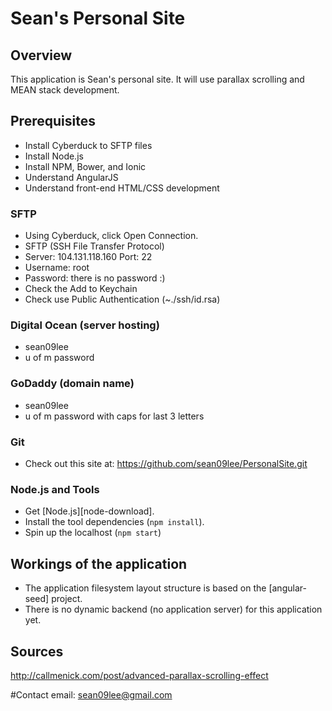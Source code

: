 # Sean's Personal Site

## Overview
This application is Sean's personal site. It will use parallax scrolling and MEAN stack development. 

## Prerequisites
- Install Cyberduck to SFTP files
- Install Node.js
- Install NPM, Bower, and Ionic
- Understand AngularJS
- Understand front-end HTML/CSS development

### SFTP
- Using Cyberduck, click Open Connection.
- SFTP (SSH File Transfer Protocol)
- Server: 104.131.118.160 Port: 22
- Username: root
- Password: there is no password :)
- Check the Add to Keychain
- Check use Public Authentication (~./ssh/id.rsa)

### Digital Ocean (server hosting)
- sean09lee
- u of m password

### GoDaddy (domain name)
- sean09lee
- u of m password with caps for last 3 letters

### Git
- Check out this site at: https://github.com/sean09lee/PersonalSite.git

### Node.js and Tools
- Get [Node.js][node-download].
- Install the tool dependencies (`npm install`).
- Spin up the localhost (`npm start`)


## Workings of the application
- The application filesystem layout structure is based on the [angular-seed] project.
- There is no dynamic backend (no application server) for this application yet.

## Sources
http://callmenick.com/post/advanced-parallax-scrolling-effect

#Contact
email: sean09lee@gmail.com